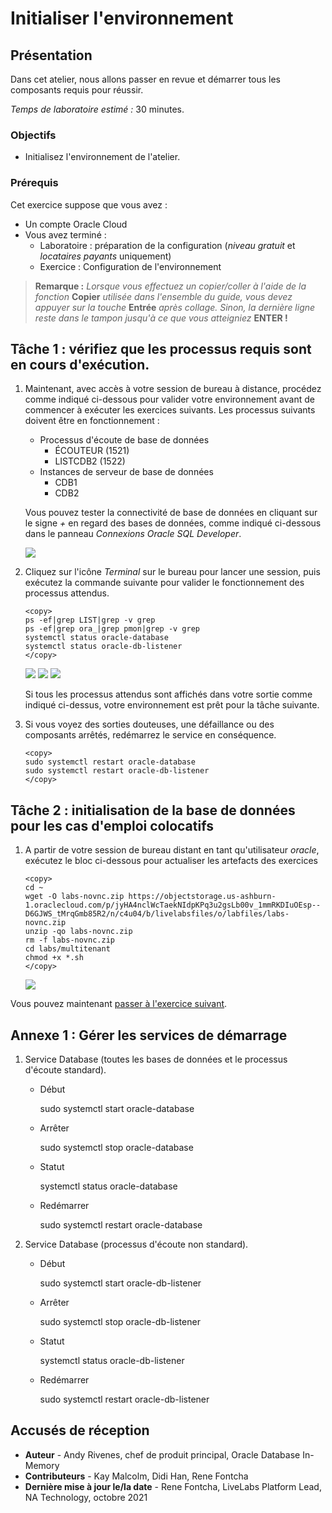 # Initialiser l'environnement

## Présentation

Dans cet atelier, nous allons passer en revue et démarrer tous les composants requis pour réussir.

_Temps de laboratoire estimé :_ 30 minutes.

### Objectifs

*   Initialisez l'environnement de l'atelier.

### Prérequis

Cet exercice suppose que vous avez :

*   Un compte Oracle Cloud
*   Vous avez terminé :
    *   Laboratoire : préparation de la configuration (_niveau gratuit_ et _locataires payants_ uniquement)
    *   Exercice : Configuration de l'environnement

> **Remarque :** _Lorsque vous effectuez un copier/coller à l'aide de la fonction_ **Copier** _utilisée dans l'ensemble du guide, vous devez appuyer sur la touche_ **Entrée** _après collage. Sinon, la dernière ligne reste dans le tampon jusqu'à ce que vous atteigniez_ **ENTER !**

## Tâche 1 : vérifiez que les processus requis sont en cours d'exécution.

1.  Maintenant, avec accès à votre session de bureau à distance, procédez comme indiqué ci-dessous pour valider votre environnement avant de commencer à exécuter les exercices suivants. Les processus suivants doivent être en fonctionnement :
    
    *   Processus d'écoute de base de données
        *   ÉCOUTEUR (1521)
        *   LISTCDB2 (1522)
    *   Instances de serveur de base de données
        *   CDB1
        *   CDB2
    
    Vous pouvez tester la connectivité de base de données en cliquant sur le signe _+_ en regard des bases de données, comme indiqué ci-dessous dans le panneau _Connexions Oracle SQL Developer_.
    
    ![](./images/19c_hol_landing.png " ")
    
2.  Cliquez sur l'icône _Terminal_ sur le bureau pour lancer une session, puis exécutez la commande suivante pour valider le fonctionnement des processus attendus.
    
        <copy>
        ps -ef|grep LIST|grep -v grep
        ps -ef|grep ora_|grep pmon|grep -v grep
        systemctl status oracle-database
        systemctl status oracle-db-listener
        </copy>
        
    
    ![](./images/check-pmon-up.png " ") ![](./images/check-db-service-up.png " ") ![](./images/check-dblistner-service-up.png " ")
    
    Si tous les processus attendus sont affichés dans votre sortie comme indiqué ci-dessus, votre environnement est prêt pour la tâche suivante.
    
3.  Si vous voyez des sorties douteuses, une défaillance ou des composants arrêtés, redémarrez le service en conséquence.
    
        <copy>
        sudo systemctl restart oracle-database
        sudo systemctl restart oracle-db-listener
        </copy>
        

## Tâche 2 : initialisation de la base de données pour les cas d'emploi colocatifs

1.  A partir de votre session de bureau distant en tant qu'utilisateur _oracle_, exécutez le bloc ci-dessous pour actualiser les artefacts des exercices
    
        <copy>
        cd ~
        wget -O labs-novnc.zip https://objectstorage.us-ashburn-1.oraclecloud.com/p/jyHA4nclWcTaekNIdpKPq3u2gsLb00v_1mmRKDIuOEsp--D6GJWS_tMrqGmb85R2/n/c4u04/b/livelabsfiles/o/labfiles/labs-novnc.zip
        unzip -qo labs-novnc.zip
        rm -f labs-novnc.zip
        cd labs/multitenant
        chmod +x *.sh
        </copy>
        
    
    ![](./images/init-multitenant.png " ")
    

Vous pouvez maintenant [passer à l'exercice suivant](#next).

## Annexe 1 : Gérer les services de démarrage

1.  Service Database (toutes les bases de données et le processus d'écoute standard).
    
    *   Début
    
        <copy>
        sudo systemctl start oracle-database
        </copy>
        
    
    *   Arrêter
    
        <copy>
        sudo systemctl stop oracle-database
        </copy>
        
    
    *   Statut
    
        <copy>
        systemctl status oracle-database
        </copy>
        
    
    *   Redémarrer
    
        <copy>
        sudo systemctl restart oracle-database
        </copy>
        
2.  Service Database (processus d'écoute non standard).
    
    *   Début
    
        <copy>
        sudo systemctl start oracle-db-listener
        </copy>
        
    
    *   Arrêter
    
        <copy>
        sudo systemctl stop oracle-db-listener
        </copy>
        
    
    *   Statut
    
        <copy>
        systemctl status oracle-db-listener
        </copy>
        
    
    *   Redémarrer
    
        <copy>
        sudo systemctl restart oracle-db-listener
        </copy>
        

## Accusés de réception

*   **Auteur** - Andy Rivenes, chef de produit principal, Oracle Database In-Memory
*   **Contributeurs** - Kay Malcolm, Didi Han, Rene Fontcha
*   **Dernière mise à jour le/la date** - Rene Fontcha, LiveLabs Platform Lead, NA Technology, octobre 2021